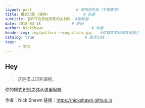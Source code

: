 ```yaml
---
layout: post                    # 使用的布局（不需要改）
title: 模式识别（课件）               # 标题 
subtitle: 含PPT及其他所有相关材料  #副标题
date: 2018-03-18              # 时间
author: NickShawn                      # 作者
header-img: img/pattern-recognition.jpg    #这篇文章标题背景图片
catalog: true                       # 是否归档
tags: 
      - 学习
---
```


## Hey
>这是模式识别课程。

你的模式识别之路从这里起航.

作者：Nick Shawn
链接：https://nickshawn.github.io
